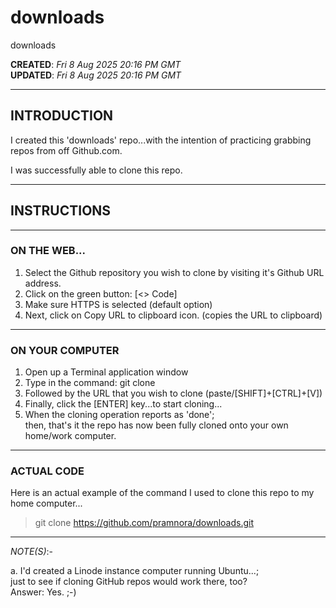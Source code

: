 # downloads
downloads

**CREATED**: *Fri 8 Aug 2025 20:16 PM GMT*  
**UPDATED**: *Fri 8 Aug 2025 20:16 PM GMT*  

-----

## INTRODUCTION

I created this 'downloads' repo...with the intention of practicing grabbing repos from off Github.com.  

I was successfully able to clone this repo.  

-----

## INSTRUCTIONS  

-----

### ON THE WEB...  

1. Select the Github repository you wish to clone by visiting it's Github URL address.  
2. Click on the green button: [<> Code]  
3. Make sure HTTPS is selected (default option)  
4. Next, click on Copy URL to clipboard icon.  (copies the URL to clipboard)

-----

### ON YOUR COMPUTER   

1. Open up a Terminal application window  
2. Type in the command: git clone  
3. Followed by the URL that you wish to clone (paste/[SHIFT]+[CTRL]+[V])  
4. Finally, click the [ENTER] key...to start cloning...  
5. When the cloning operation reports as 'done';     
   then, that's it the repo has now been fully cloned onto your own home/work computer.  

-----

### ACTUAL CODE  

Here is an actual example of the command I used to clone this repo to my home computer...    
> git clone https://github.com/pramnora/downloads.git  

-----

*NOTE(S)*:-  

a. I'd created a Linode instance computer running Ubuntu...;  
    just to see if cloning GitHub repos would work there, too?  
    Answer: Yes. ;-)    



